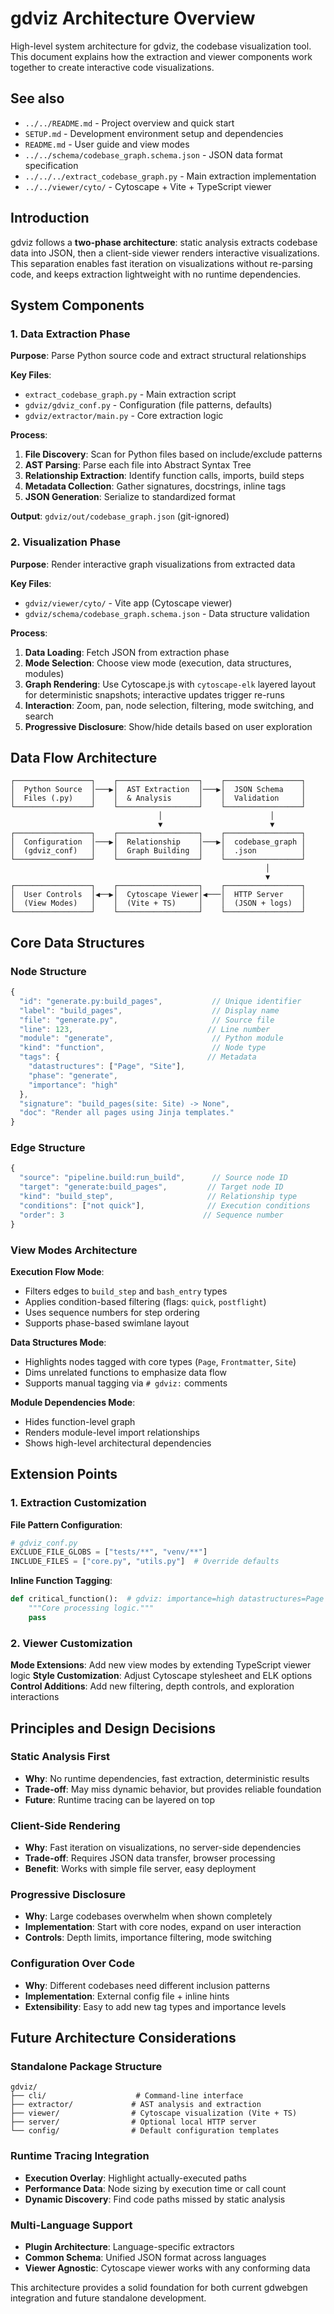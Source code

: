 # gdviz Architecture Overview

High-level system architecture for gdviz, the codebase visualization tool. This document explains how the extraction and viewer components work together to create interactive code visualizations.

## See also

- `../../README.md` - Project overview and quick start
- `SETUP.md` - Development environment setup and dependencies  
- `README.md` - User guide and view modes
- `../../schema/codebase_graph.schema.json` - JSON data format specification
- `../../../extract_codebase_graph.py` - Main extraction implementation
- `../../viewer/cyto/` - Cytoscape + Vite + TypeScript viewer

## Introduction

gdviz follows a **two-phase architecture**: static analysis extracts codebase data into JSON, then a client-side viewer renders interactive visualizations. This separation enables fast iteration on visualizations without re-parsing code, and keeps extraction lightweight with no runtime dependencies.

## System Components

### 1. Data Extraction Phase

**Purpose**: Parse Python source code and extract structural relationships

**Key Files**:
- `extract_codebase_graph.py` - Main extraction script
- `gdviz/gdviz_conf.py` - Configuration (file patterns, defaults)
- `gdviz/extractor/main.py` - Core extraction logic

**Process**:
1. **File Discovery**: Scan for Python files based on include/exclude patterns
2. **AST Parsing**: Parse each file into Abstract Syntax Tree
3. **Relationship Extraction**: Identify function calls, imports, build steps
4. **Metadata Collection**: Gather signatures, docstrings, inline tags
5. **JSON Generation**: Serialize to standardized format

**Output**: `gdviz/out/codebase_graph.json` (git-ignored)

### 2. Visualization Phase  

**Purpose**: Render interactive graph visualizations from extracted data

**Key Files**:
- `gdviz/viewer/cyto/` - Vite app (Cytoscape viewer)
- `gdviz/schema/codebase_graph.schema.json` - Data structure validation

**Process**:
1. **Data Loading**: Fetch JSON from extraction phase
2. **Mode Selection**: Choose view mode (execution, data structures, modules)
3. **Graph Rendering**: Use Cytoscape.js with `cytoscape-elk` layered layout for deterministic snapshots; interactive updates trigger re-runs
4. **Interaction**: Zoom, pan, node selection, filtering, mode switching, and search
5. **Progressive Disclosure**: Show/hide details based on user exploration

## Data Flow Architecture

```
┌─────────────────┐    ┌──────────────────┐    ┌─────────────────┐
│  Python Source  │───▶│  AST Extraction  │───▶│  JSON Schema    │
│  Files (.py)    │    │  & Analysis      │    │  Validation     │
└─────────────────┘    └──────────────────┘    └─────────────────┘
                                 │                        │
                                 ▼                        ▼
┌─────────────────┐    ┌──────────────────┐    ┌─────────────────┐
│  Configuration  │───▶│  Relationship    │───▶│  codebase_graph │
│  (gdviz_conf)   │    │  Graph Building  │    │  .json          │
└─────────────────┘    └──────────────────┘    └─────────────────┘
                                                         │
                                                         ▼
┌─────────────────┐    ┌──────────────────┐    ┌─────────────────┐
│  User Controls  │◀──▶│  Cytoscape Viewer│◀───│  HTTP Server    │
│  (View Modes)   │    │  (Vite + TS)     │    │  (JSON + logs)  │
└─────────────────┘    └──────────────────┘    └─────────────────┘
```

## Core Data Structures

### Node Structure
```javascript
{
  "id": "generate.py:build_pages",           // Unique identifier
  "label": "build_pages",                    // Display name
  "file": "generate.py",                     // Source file
  "line": 123,                              // Line number
  "module": "generate",                      // Python module
  "kind": "function",                        // Node type
  "tags": {                                 // Metadata
    "datastructures": ["Page", "Site"],
    "phase": "generate",
    "importance": "high"
  },
  "signature": "build_pages(site: Site) -> None",
  "doc": "Render all pages using Jinja templates."
}
```

### Edge Structure  
```javascript
{
  "source": "pipeline.build:run_build",      // Source node ID
  "target": "generate:build_pages",         // Target node ID
  "kind": "build_step",                     // Relationship type
  "conditions": ["not quick"],              // Execution conditions
  "order": 3                               // Sequence number
}
```

### View Modes Architecture

**Execution Flow Mode**:
- Filters edges to `build_step` and `bash_entry` types
- Applies condition-based filtering (flags: `quick`, `postflight`)
- Uses sequence numbers for step ordering
- Supports phase-based swimlane layout

**Data Structures Mode**:  
- Highlights nodes tagged with core types (`Page`, `Frontmatter`, `Site`)
- Dims unrelated functions to emphasize data flow
- Supports manual tagging via `# gdviz:` comments

**Module Dependencies Mode**:
- Hides function-level graph  
- Renders module-level import relationships
- Shows high-level architectural dependencies

## Extension Points

### 1. Extraction Customization

**File Pattern Configuration**:
```python
# gdviz_conf.py
EXCLUDE_FILE_GLOBS = ["tests/**", "venv/**"]
INCLUDE_FILES = ["core.py", "utils.py"]  # Override defaults
```

**Inline Function Tagging**:
```python
def critical_function():  # gdviz: importance=high datastructures=Page
    """Core processing logic."""
    pass
```

### 2. Viewer Customization

**Mode Extensions**: Add new view modes by extending TypeScript viewer logic
**Style Customization**: Adjust Cytoscape stylesheet and ELK options  
**Control Additions**: Add new filtering, depth controls, and exploration interactions

## Principles and Design Decisions

### Static Analysis First
- **Why**: No runtime dependencies, fast extraction, deterministic results
- **Trade-off**: May miss dynamic behavior, but provides reliable foundation
- **Future**: Runtime tracing can be layered on top

### Client-Side Rendering
- **Why**: Fast iteration on visualizations, no server-side dependencies
- **Trade-off**: Requires JSON data transfer, browser processing
- **Benefit**: Works with simple file server, easy deployment

### Progressive Disclosure
- **Why**: Large codebases overwhelm when shown completely
- **Implementation**: Start with core nodes, expand on user interaction
- **Controls**: Depth limits, importance filtering, mode switching

### Configuration Over Code
- **Why**: Different codebases need different inclusion patterns
- **Implementation**: External config file + inline hints
- **Extensibility**: Easy to add new tag types and importance levels

## Future Architecture Considerations

### Standalone Package Structure
```
gdviz/
├── cli/                    # Command-line interface
├── extractor/             # AST analysis and extraction  
├── viewer/                # Cytoscape visualization (Vite + TS)
├── server/                # Optional local HTTP server
└── config/                # Default configuration templates
```

### Runtime Tracing Integration
- **Execution Overlay**: Highlight actually-executed paths
- **Performance Data**: Node sizing by execution time or call count
- **Dynamic Discovery**: Find code paths missed by static analysis

### Multi-Language Support  
- **Plugin Architecture**: Language-specific extractors
- **Common Schema**: Unified JSON format across languages
- **Viewer Agnostic**: Cytoscape viewer works with any conforming data

This architecture provides a solid foundation for both current gdwebgen integration and future standalone development.
